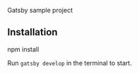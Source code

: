 Gatsby sample project

## Installation


npm install

Run `gatsby develop` in the terminal to start.

